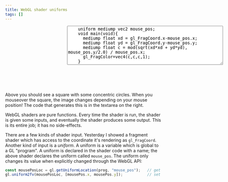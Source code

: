 ```yaml
---
title: WebGL shader uniforms
tags: []
---
```


<div style="display: flex;">
  <canvas width="200" height="200" style="height: 200px; width: 200px;" id="fragmentCanvas"></canvas>
  <div style="display: flex; flex-direction: column; flex-grow: 1;">
    <textarea id="fragmentShader" cols="60" rows="8">
    uniform mediump vec2 mouse_pos;
    void main(void){
      mediump float xd = gl_FragCoord.x-mouse_pos.x;
      mediump float yd = gl_FragCoord.y-mouse_pos.y;
      mediump float c = mod(sqrt(xd*xd + yd*yd), mouse_pos.y/2.0) / mouse_pos.x;
      gl_FragColor=vec4(c,c,c,1);
    }</textarea>
    <div id="compilationError"></div>
  </div>
</div>

<script>
  const canvas = document.getElementById('fragmentCanvas');
  const gl = canvas.getContext('webgl');
  gl.viewport(0,0,canvas.width,canvas.height);
  const vertexBuf = gl.createBuffer();
  gl.bindBuffer(gl.ARRAY_BUFFER, vertexBuf);
  gl.bufferData(gl.ARRAY_BUFFER, new Float32Array([
    -1,1,  -1,-1,  1,-1,
    -1,1,   1,-1,  1, 1,
  ]), gl.STATIC_DRAW);
  gl.clearColor(0,0,0,1);
  const errEl = document.getElementById("compilationError");
  const fragEl = document.getElementById("fragmentShader");
  function newShaderFromTextarea() {
    const vertShader = gl.createShader(gl.VERTEX_SHADER);
    gl.shaderSource(vertShader, 'attribute vec2 c;void main(void){gl_Position=vec4(c, 0.0, 1.0);}');
    gl.compileShader(vertShader);
    const fragShader = gl.createShader(gl.FRAGMENT_SHADER);
    gl.shaderSource(fragShader, fragEl.value);
    gl.compileShader(fragShader);
    if (!gl.getShaderParameter(fragShader, gl.COMPILE_STATUS)) {
      errEl.innerText = gl.getShaderInfoLog(fragShader);
      return;
    }
    prog = gl.createProgram();
    gl.attachShader(prog, vertShader);
    gl.attachShader(prog, fragShader);
    gl.linkProgram(prog);
    gl.useProgram(prog);
    draw();
  }
  fragEl.oninput = newShaderFromTextarea;
  var mousePos = {x: 100, y: 100};
  function draw(ev) {
    console.log("drawing");
    const coord = gl.getAttribLocation(prog, "c");
    gl.vertexAttribPointer(coord, 2, gl.FLOAT, false, 0, 0);
    gl.enableVertexAttribArray(coord);

    const mousePosLoc = gl.getUniformLocation(prog, "mouse_pos");
    gl.uniform2fv(mousePosLoc, [mousePos.x, mousePos.y]);

    gl.clear(gl.COLOR_BUFFER_BIT);
    gl.drawArrays(gl.TRIANGLES, 0, 6);
    errEl.innerText = '';
  }
  canvas.onmousemove = function(ev) {
    mousePos = {x: ev.offsetX, y: 200-ev.offsetY};
    draw();
  }
  newShaderFromTextarea();
</script>

Above you should see a square with some concentric circles.
When you mouseover the square, the image changes depending on your mouse position!
The code that generates this is in the textarea on the right.

WebGL shaders are pure functions.
Every time the shader is run,
the shader is given some inputs,
and eventually the shader produces some output.
This is its entire job; it has no side-effects.

There are a few kinds of shader input.
Yesterday I showed a fragment shader
which has access to the coordinate it's rendering as `gl_FragCoord`.
Another kind of input is a _uniform_.
A uniform is a variable which is global to a GL "program".
A uniform is declared in the shader code with a name;
the above shader declares the uniform called `mouse_pos`.
The uniform only changes its value when explicitly changed through the WebGL API:

```js
const mousePosLoc = gl.getUniformLocation(prog, "mouse_pos");   // get pointer to variable
gl.uniform2fv(mousePosLoc, [mousePos.x, mousePos.y]);           // set new value
```
